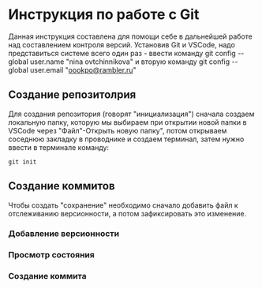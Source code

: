 # Инструкция по работе с Git

Данная инструкция составлена для помощи себе в дальнейшей работе над составлением контроля версий. Установив Git  и VSCode, надо представиться системе всего один раз - ввести команду git config -- global user.name "nina ovtchinnikova" и вторую команду git config --global user.email "oookpo@rambler.ru"

## Создание репозитолрия

Для создания репозитория (говорят "инициализация") сначала создаем локальную папку, которую мы выбираем при открытии новой папки в VSCode   через "Файл"-Открыть новую папку", потом открываем соседнюю закладку в проводнике и создаем терминал, затем нужно ввести в терминале команду:

    git init

## Создание коммитов

Чтобы создать "сохранение" необходимо сначало добавить файл к отслеживанию версионности, а потом зафиксировать это изменение.

### Добавление версионности

### Просмотр состояния

### Создание коммита